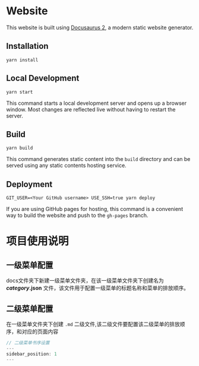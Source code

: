 # Website

This website is built using [Docusaurus 2](https://docusaurus.io/), a modern static website generator.

## Installation

```console
yarn install
```

## Local Development

```console
yarn start
```

This command starts a local development server and opens up a browser window. Most changes are reflected live without having to restart the server.

## Build

```console
yarn build
```

This command generates static content into the `build` directory and can be served using any static contents hosting service.

## Deployment

```console
GIT_USER=<Your GitHub username> USE_SSH=true yarn deploy
```

If you are using GitHub pages for hosting, this command is a convenient way to build the website and push to the `gh-pages` branch.

# 项目使用说明

## 一级菜单配置
docs文件夹下新建一级菜单文件夹，在该一级菜单文件夹下创建名为 **_category_.json** 文件，该文件用于配置一级菜单的标题名称和菜单的排放顺序。

## 二级菜单配置
在一级菜单文件夹下创建 `.md` 二级文件,该二级文件要配置该二级菜单的排放顺序，和对应的页面内容
```js
// 二级菜单书序设置
---
sidebar_position: 1
---
```
